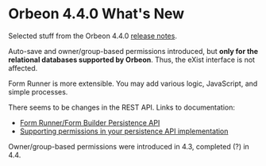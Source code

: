 # Orbeon 4.4.0 What's New #

Selected stuff from the Orbeon 4.4.0 [release notes](http://blog.orbeon.com/2013/11/orbeon-forms-44.html).

Auto-save and owner/group-based permissions introduced, but **only for the relational databases supported by Orbeon**. Thus, the eXist interface is not affected.

Form Runner is more extensible. You may add various logic, JavaScript, and simple processes.

There seems to be changes in the REST API. Links to documentation:

* [Form Runner/Form Builder Persistence API](http://wiki.orbeon.com/forms/doc/developer-guide/form-runner/persistence-api)
* [Supporting permissions in your persistence API implementation](http://blog.orbeon.com/2013/10/supporting-permissions-in-your.html)

Owner/group-based permissions were introduced in 4.3, completed (?) in 4.4.

